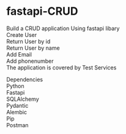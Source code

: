 # fastapi-CRUD  
Build a CRUD application Using fastapi libary  
Create User  
Return User by id  
Return User by name  
Add Email  
Add phonenumber  
The application is covered by Test Services  

Dependencies  
Python   
Fastapi  
SQLAlchemy  
Pydantic  
Alembic  
Pip   
Postman  